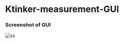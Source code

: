 # Ktinker-measurement-GUI
<h3>Screenshot of GUI</h3>

![ss](https://github.com/mehulnaik16/Ktinker-measurement-GUI/assets/111441104/535d2900-6540-4c24-a22a-ea7e7c00d4b7)
